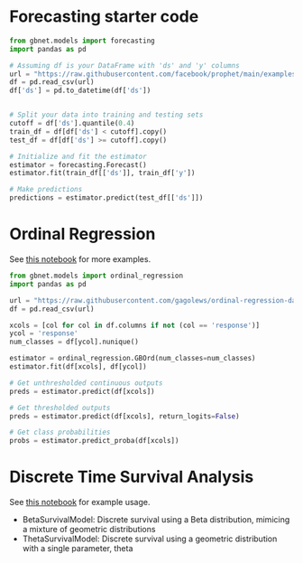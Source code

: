# Forecasting starter code

```python
from gbnet.models import forecasting
import pandas as pd

# Assuming df is your DataFrame with 'ds' and 'y' columns
url = "https://raw.githubusercontent.com/facebook/prophet/main/examples/example_pedestrians_covid.csv"
df = pd.read_csv(url)
df['ds'] = pd.to_datetime(df['ds'])


# Split your data into training and testing sets
cutoff = df['ds'].quantile(0.4)
train_df = df[df['ds'] < cutoff].copy()
test_df = df[df['ds'] >= cutoff].copy()

# Initialize and fit the estimator
estimator = forecasting.Forecast()
estimator.fit(train_df[['ds']], train_df['y'])

# Make predictions
predictions = estimator.predict(test_df[['ds']])
```

# Ordinal Regression

See [this notebook](https://github.com/mthorrell/gbnet/blob/main/examples/ordinal_regression_comparison.ipynb) for more examples.

```python
from gbnet.models import ordinal_regression
import pandas as pd

url = "https://raw.githubusercontent.com/gagolews/ordinal-regression-data/refs/heads/master/abalone.csv"
df = pd.read_csv(url)

xcols = [col for col in df.columns if not (col == 'response')]
ycol = 'response'
num_classes = df[ycol].nunique()

estimator = ordinal_regression.GBOrd(num_classes=num_classes)
estimator.fit(df[xcols], df[ycol])

# Get unthresholded continuous outputs
preds = estimator.predict(df[xcols])

# Get thresholded outputs
preds = estimator.predict(df[xcols], return_logits=False)

# Get class probabilities
probs = estimator.predict_proba(df[xcols])
```

# Discrete Time Survival Analysis

See [this notebook](https://github.com/mthorrell/gbnet/blob/main/examples/discrete_survival_examples.ipynb) for example usage.

- BetaSurvivalModel: Discrete survival using a Beta distribution, mimicing a mixture of geometric distributions
- ThetaSurvivalModel: Discrete survival using a geometric distribution with a single parameter, theta
